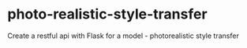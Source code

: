 # photo-realistic-style-transfer

Create a restful api with Flask for a model - photorealistic style transfer
